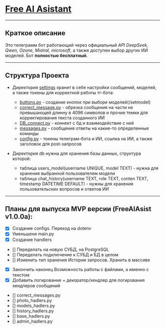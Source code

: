 # [Free AI Asistant](https://t.me/FreeNeuroChat_bot "Telegram bot")
<hr>

## Краткое описание

Это телеграмм бот работающий через официальный *API DeepSeek, Qwen, Ozone, Mistral, microsoft*, а также доступен выбор других ИИ моделей.
Бот **полностью бесплатный**.


<hr>

## Структура Проекта

* Директория [settings](settings/) хранит в себе настройки сообщений, моделей, а также токены для корректной работы тг-бота:

    - [buttons.py](settings/buttons.py) - создание кнопок при выборе моделей(/setmodel)
    - [correct_message.py](settings/correct_message.py) - обрезка сообщения на части не превышающей длинну в 4096 символов и прочие темки для корректирования текста созданного ИИ
    - [DB_connect.py](settings/DB_connect.py) - коннект с бд и взаимодействие с ней
    - [messages.py](settings/messages.py) - сообщения ответы на какие-то определенные команды
    - [config.py](settings/config.py) - токены телеграм-бота и ИИ, ссылка на ИИ, а также заголовок для post-запросов

* Директория db нужна для хранения базы данных, структура которой:

    - таблица users_model(username UNIQUE, model TEXT) - нужна для хранения выбранной пользователем модели
    - таблица chat_history(username TEXT, role TEXT, conten TEXT, timestamp DATETIME DEFAULT) - нужны для хранения пользовательских вопросов и ответов ИИ

<hr>

## Планы для выпуска MVP версии (FreeAIAsist v1.0.0a):

- [x] Создание configs. Переход на dotenv
- [x] Уменьшени main.py
- [x] Создание handlers
- [] Переделать на новую СУБД, на PostgreSQL
- [] Переделать подключение к СУБД и БД в целом
- [] Изменить тип хранения Истории запросов. Хранить в массиве
- [x] Закончить наконец Возможность работы с файлами, а именно с текстом
- [x] Добавить логирование + декоратор/хендлер для логирования хендлеров сообщений
- [] correct_messages.py
- [] photo_hadlers.py
- [] models_hadlers.py
- [] history_hadlers.py
- [] base_hadlers.py
- [] admin_hadlers.py

